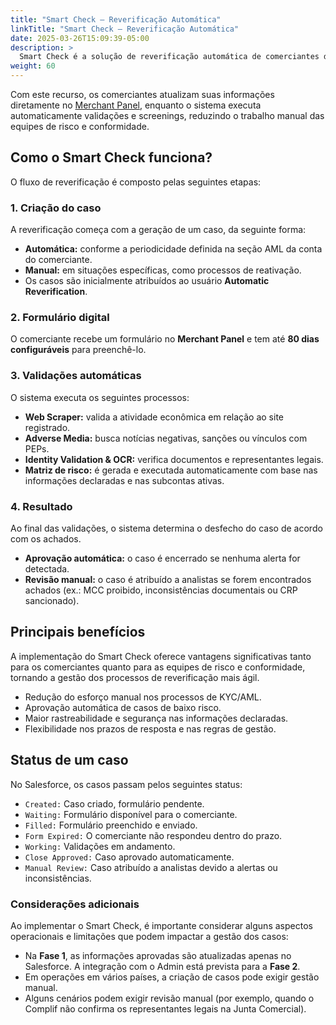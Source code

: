 ```yaml
---
title: "Smart Check – Reverificação Automática"
linkTitle: "Smart Check – Reverificação Automática"
date: 2025-03-26T15:09:39-05:00
description: >
  Smart Check é a solução de reverificação automática de comerciantes da PayU LATAM, desenvolvida para otimizar os processos de conformidade (KYC/AML).
weight: 60
---
```


Com este recurso, os comerciantes atualizam suas informações diretamente no <a href="https://merchants.payulatam.com/login/auth" target="_blank">Merchant Panel</a>, enquanto o sistema executa automaticamente validações e screenings, reduzindo o trabalho manual das equipes de risco e conformidade.

## Como o Smart Check funciona?

O fluxo de reverificação é composto pelas seguintes etapas:

### 1. Criação do caso

A reverificação começa com a geração de um caso, da seguinte forma:

* **Automática:** conforme a periodicidade definida na seção AML da conta do comerciante.  
* **Manual:** em situações específicas, como processos de reativação.  
* Os casos são inicialmente atribuídos ao usuário **Automatic Reverification**.

### 2. Formulário digital

O comerciante recebe um formulário no **Merchant Panel** e tem até **80 dias configuráveis** para preenchê-lo.

### 3. Validações automáticas

O sistema executa os seguintes processos:

* **Web Scraper:** valida a atividade econômica em relação ao site registrado.  
* **Adverse Media:** busca notícias negativas, sanções ou vínculos com PEPs.  
* **Identity Validation & OCR:** verifica documentos e representantes legais.  
* **Matriz de risco:** é gerada e executada automaticamente com base nas informações declaradas e nas subcontas ativas.  

### 4. Resultado

Ao final das validações, o sistema determina o desfecho do caso de acordo com os achados.

* **Aprovação automática:** o caso é encerrado se nenhuma alerta for detectada.  
* **Revisão manual:** o caso é atribuído a analistas se forem encontrados achados (ex.: MCC proibido, inconsistências documentais ou CRP sancionado).  

## Principais benefícios

A implementação do Smart Check oferece vantagens significativas tanto para os comerciantes quanto para as equipes de risco e conformidade, tornando a gestão dos processos de reverificação mais ágil.

* Redução do esforço manual nos processos de KYC/AML.  
* Aprovação automática de casos de baixo risco.  
* Maior rastreabilidade e segurança nas informações declaradas.  
* Flexibilidade nos prazos de resposta e nas regras de gestão.  

## Status de um caso

No Salesforce, os casos passam pelos seguintes status:

* `Created:` Caso criado, formulário pendente.  
* `Waiting:` Formulário disponível para o comerciante.  
* `Filled:` Formulário preenchido e enviado.  
* `Form Expired:` O comerciante não respondeu dentro do prazo.  
* `Working:` Validações em andamento.  
* `Close Approved:` Caso aprovado automaticamente.  
* `Manual Review:` Caso atribuído a analistas devido a alertas ou inconsistências.  

### Considerações adicionais

Ao implementar o Smart Check, é importante considerar alguns aspectos operacionais e limitações que podem impactar a gestão dos casos:

* Na **Fase 1**, as informações aprovadas são atualizadas apenas no Salesforce. A integração com o Admin está prevista para a **Fase 2**.  
* Em operações em vários países, a criação de casos pode exigir gestão manual.  
* Alguns cenários podem exigir revisão manual (por exemplo, quando o Complif não confirma os representantes legais na Junta Comercial).  
